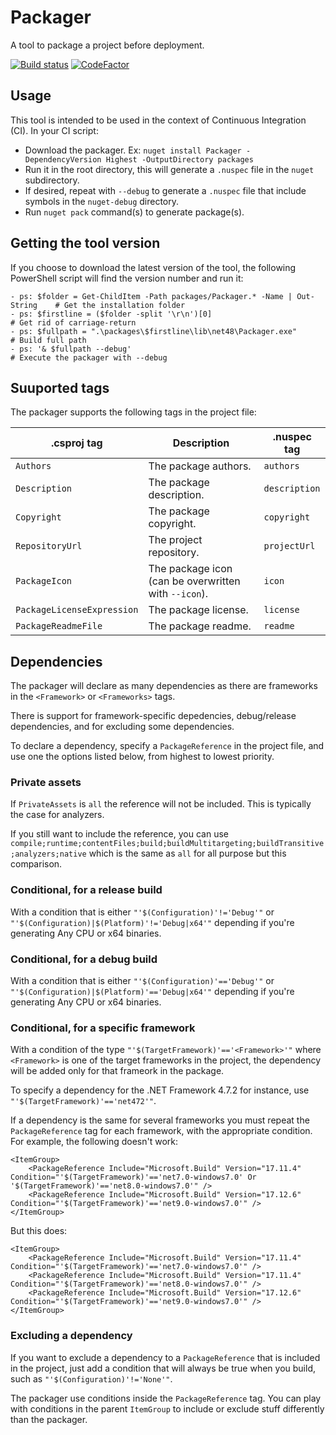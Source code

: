 # Packager

A tool to package a project before deployment.

[![Build status](https://ci.appveyor.com/api/projects/status/bo5s4x480tu8dr5x?svg=true)](https://ci.appveyor.com/project/dlebansais/packager) [![CodeFactor](https://www.codefactor.io/repository/github/dlebansais/packager/badge)](https://www.codefactor.io/repository/github/dlebansais/packager)

## Usage

This tool is intended to be used in the context of Continuous Integration (CI). In your CI script:

+ Download the packager. Ex: `nuget install Packager -DependencyVersion Highest -OutputDirectory packages`
+ Run it in the root directory, this will generate a `.nuspec` file in the `nuget` subdirectory.
+ If desired, repeat with `--debug` to generate a `.nuspec` file that include symbols in the `nuget-debug` directory.
+ Run `nuget pack` command(s) to generate package(s).

## Getting the tool version

If you choose to download the latest version of the tool, the following PowerShell script will find the version number and run it:

````
- ps: $folder = Get-ChildItem -Path packages/Packager.* -Name | Out-String    # Get the installation folder
- ps: $firstline = ($folder -split '\r\n')[0]                                 # Get rid of carriage-return
- ps: $fullpath = ".\packages\$firstline\lib\net48\Packager.exe"              # Build full path
- ps: '& $fullpath --debug'                                                   # Execute the packager with --debug
````

## Suuported tags

The packager supports the following tags in the project file:

| .csproj tag                | Description                                          | .nuspec tag   |
| -------------------------- | ---------------------------------------------------- | ------------- |
| `Authors`                  | The package authors.                                 | `authors`     |
| `Description`              | The package description.                             | `description` |
| `Copyright`                | The package copyright.                               | `copyright`   |
| `RepositoryUrl`            | The project repository.                              | `projectUrl`  |
| `PackageIcon`              | The package icon (can be overwritten with `--icon`). | `icon`        |
| `PackageLicenseExpression` | The package license.                                 | `license`     |
| `PackageReadmeFile`        | The package readme.                                  | `readme`      |

## Dependencies

The packager will declare as many dependencies as there are frameworks in the `<Framework>` or `<Frameworks>` tags.

There is support for framework-specific depedencies, debug/release dependencies, and for excluding some dependencies.

To declare a dependency, specify a `PackageReference` in the project file, and use one the options listed below, from highest to lowest priority.

### Private assets

If `PrivateAssets` is `all` the reference will not be included. This is typically the case for analyzers.

If you still want to include the reference, you can use `compile;runtime;contentFiles;build;buildMultitargeting;buildTransitive;analyzers;native` which is the same as `all` for all purpose but this comparison.

### Conditional, for a release build

With a condition that is either `"'$(Configuration)'!='Debug'"` or `"'$(Configuration)|$(Platform)'!='Debug|x64'"` depending if you're generating Any CPU or x64 binaries.

### Conditional, for a debug build

With a condition that is either `"'$(Configuration)'=='Debug'"` or `"'$(Configuration)|$(Platform)'=='Debug|x64'"` depending if you're generating Any CPU or x64 binaries.

### Conditional, for a specific framework

With a condition of the type `"'$(TargetFramework)'=='<Framework>'"` where `<Framework>` is one of the target frameworks in the project, the dependency will be added only for that frameork in the package.

To specify a dependency for the .NET Framework 4.7.2 for instance, use `"'$(TargetFramework)'=='net472'"`.

If a dependency is the same for several frameworks you must repeat the `PackageReference` tag for each framework, with the appropriate condition. For example, the following doesn't work:

```csproj
<ItemGroup>
    <PackageReference Include="Microsoft.Build" Version="17.11.4" Condition="'$(TargetFramework)'=='net7.0-windows7.0' Or '$(TargetFramework)'=='net8.0-windows7.0'" />
    <PackageReference Include="Microsoft.Build" Version="17.12.6" Condition="'$(TargetFramework)'=='net9.0-windows7.0'" />
</ItemGroup>
```
But this does:
```csproj
<ItemGroup>
    <PackageReference Include="Microsoft.Build" Version="17.11.4" Condition="'$(TargetFramework)'=='net7.0-windows7.0'" />
    <PackageReference Include="Microsoft.Build" Version="17.11.4" Condition="'$(TargetFramework)'=='net8.0-windows7.0'" />
    <PackageReference Include="Microsoft.Build" Version="17.12.6" Condition="'$(TargetFramework)'=='net9.0-windows7.0'" />
</ItemGroup>
```

### Excluding a dependency

If you want to exclude a dependency to a `PackageReference` that is included in the project, just add a condition that will always be true when you build, such as `"'$(Configuration)'!='None'"`.

The packager use conditions inside the `PackageReference` tag. You can play with conditions in the parent `ItemGroup` to include or exclude stuff differently than the packager.
